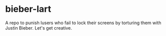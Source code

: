 bieber-lart
===========

A repo to punish lusers who fail to lock their screens by torturing them with Justin Bieber.  Let's get creative.